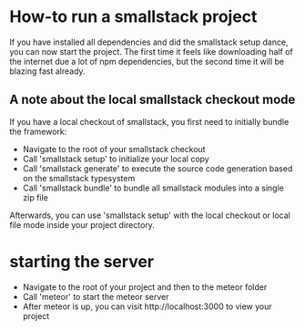 # How-to run a smallstack project
If you have installed all dependencies and did the smallstack setup dance, you can now start the project. The first time it feels like downloading half of the internet due a lot of npm dependencies, but the second time it will be blazing fast already.

## A note about the local smallstack checkout mode
If you have a local checkout of smallstack, you first need to initially bundle the framework:
- Navigate to the root of your smallstack checkout
- Call 'smallstack setup' to initialize your local copy
- Call 'smallstack generate' to execute the source code generation based on the smallstack typesystem
- Call 'smallstack bundle' to bundle all smallstack modules into a single zip file

Afterwards, you can use 'smallstack setup' with the local checkout or local file mode inside your project directory.

# starting the server
- Navigate to the root of your project and then to the meteor folder
- Call 'meteor' to start the meteor server
- After meteor is up, you can visit http://localhost:3000 to view your project
